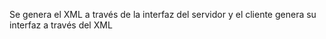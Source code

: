 Se genera el XML a través de la interfaz del servidor y el cliente genera su interfaz a través del XML